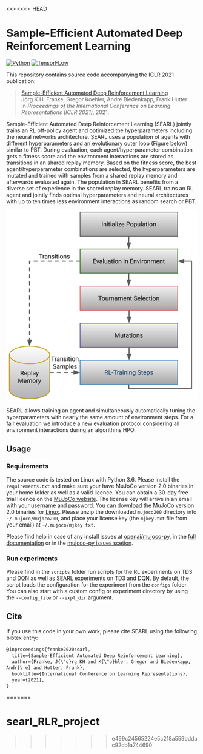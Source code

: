 <<<<<<< HEAD
# Sample-Efficient Automated Deep Reinforcement Learning

[![Python](https://img.shields.io/badge/python-3.6-yellow.svg)](https://www.python.org/downloads/release/python-3611/)
[![TensorFLow](https://img.shields.io/badge/PyTorch-1.6-yellow.svg)](https://pytorch.org/)

This repository contains source code accompanying the ICLR 2021 publication:

> [Sample-Efficient Automated Deep Reinforcement Learning](https://openreview.net/forum?id=hSjxQ3B7GWq)  
> Jörg K.H. Franke, Gregor Koehler, André Biedenkapp, Frank Hutter \
> In *Proceedings of the International Conference on Learning Representations (ICLR 2021)*, 2021.

Sample-Efficient Automated Deep Reinforcement Learning (SEARL) jointly trains an RL off-policy agent and optimized the
hyperparameters including the neural networks architecture. SEARL uses a population of agents with different
hyperparameters and an evolutionary outer loop (Figure below) similar to PBT. During evaluation, each
agent/hyperparameter combination gets a fitness score and the environment interactions are stored as transitions in an
shared replay memory. Based on the fitness score, the best agent/hyperparameter combinations are selected, the
hyperparameters are mutated and trained with samples from a shared replay memory and afterwards evaluated again. The
population in SEARL benefits from a diverse set of experience in the shared replay memory. SEARL trains an RL agent and
jointly finds optimal hyperparameters and neural architectures with up to ten times less environment interactions as
random search or PBT.    

![searl algorithm](images/searl.png)

SEARL allows training an agent and simultaneously automatically tuning the hyperparameters with nearly the same amount
of environment steps. For a fair evaluation we introduce a new evaluation protocol considering all
environment interactions during an algorithms HPO.


## Usage


### Requirements

The source code is tested on Linux with Python 3.6. Please install the `requirements.txt` and make sure your have 
MuJoCo version 2.0 binaries in your home folder as well as a valid licence. 
You can obtain a 30-day free trial licence on the [MuJoCo website](https://www.roboti.us/license.html).
The license key will arrive in an email with your username and password. You can download the MuJoCo version 2.0 
binaries for [Linux](https://www.roboti.us/download/mujoco200_linux.zip). Please unzip the downloaded `mujoco200` 
directory into `~/.mujoco/mujoco200`, and place your license key (the `mjkey.txt` file from your email)
at `~/.mujoco/mjkey.txt`.

Please find help in case of any install issues at [openai/mujoco-py](https://github.com/openai/mujoco-py), in the 
[full documentation](https://openai.github.io/mujoco-py/build/html/index.html) or in the 
[mujoco-py issues scetion](https://github.com/openai/mujoco-py/issues).

### Run experiments

Please find in the `scripts` folder run scripts for the RL experiments on TD3 and DQN as well as SEARL experiments on 
TD3 and DQN.  By default, the script loads the configuration for the experiment from the `configs` folder. You can also 
start with a custom config or experiment directory by using the `--config_file` or `--expt_dir` argument.

## Cite

If you use this code in your own work, please cite SEARL using the following bibtex entry:

```
@inproceedings{franke2020searl,
  title={Sample-Efficient Automated Deep Reinforcement Learning},
  author={Franke, J{\"o}rg KH and K{\"o}hler, Gregor and Biedenkapp, Andr{\'e} and Hutter, Frank},
  booktitle={International Conference on Learning Representations},
  year={2021},
}
```
=======
# searl_RLR_project
>>>>>>> e499c24565224e5c218a559bddac92cb1a744690

